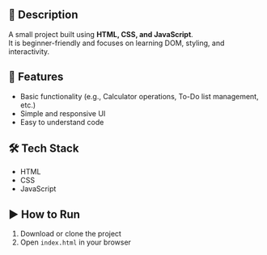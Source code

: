 

## 📌 Description
A small project built using **HTML, CSS, and JavaScript**.  
It is beginner-friendly and focuses on learning DOM, styling, and interactivity.

## 🚀 Features
- Basic functionality (e.g., Calculator operations, To-Do list management, etc.)
- Simple and responsive UI
- Easy to understand code

## 🛠️ Tech Stack
- HTML
- CSS
- JavaScript

## ▶️ How to Run
1. Download or clone the project  
2. Open `index.html` in your browser  
